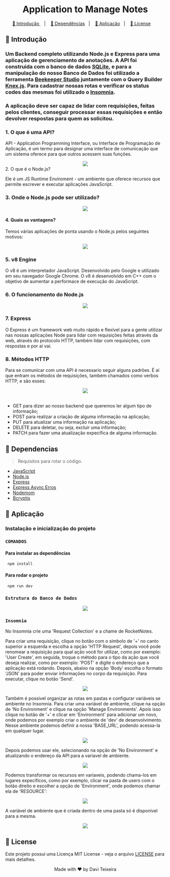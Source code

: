 <h1 align="center"> Application to Manage Notes </h1>

<p align="center">
  <a href="#Introducao"> 🧩 Introdução </a>&nbsp;&nbsp;&nbsp;|&nbsp;&nbsp;&nbsp;
  <a href="#Dependencias"> 🧪 Dependências</a>&nbsp;&nbsp;&nbsp;|&nbsp;&nbsp;&nbsp;
  <a href="#Aplicacao"> 🚀 Aplicação</a>&nbsp;&nbsp;&nbsp;|&nbsp;&nbsp;&nbsp;
  <a href="#Licensa"> 📝 License</a>&nbsp;&nbsp;&nbsp;&nbsp;&nbsp;&nbsp;
</p>

<a id="Introducao"></a>
## 🧩 Introdução

### Um Backend completo utilizando Node.js e Express para uma aplicação de gerenciamento de anotações. A API foi construida com o banco de dados <a href="https://www.sqlite.org/">SQLite</a>, e para a manipulação do nosso Banco de Dados foi utilizado a ferramenta <a href="https://www.beekeeperstudio.io/">Beekeeper Studio</a> juntamente com o Query Builder <a href="https://knexjs.org/">Knex.js</a>. Para cadastrar nossas rotas e verificar os status codes das mesmas foi utilizado o <a href="https://insomnia.rest/">Insomnia</a>. 

### A aplicação deve ser capaz de lidar com requisições, feitas pelos clientes, conseguir processar essas requisições e então devolver respostas para quem as solicitou.

### 1. O que é uma API?

API - Application Programming Interface, ou Interface de Programação de Aplicação, é um termo para designar uma interface de comunicação que um sistema oferece para que outros acessem suas funções.

<div align="center">
  <img src="./assets/api-analogia-do-restaurante.png" />
</div

### 2. O que é o Node.js?

Ele é um JS Runtime Enviroment - um ambiente que oferece recursos que permite escrever e executar aplicações JavaScript.

### 3. Onde o Node.js pode ser utilizado?

<div align="center">
  <img src="./assets/onde-o-node-pode-ser-utilizado.png" />
</div>

#### 4. Quais as vantagens?

Temos várias aplicações de ponta usando o Node.js pelos seguintes motivos:

<div align="center">
  <img src="./assets/vantagens-de-usar-node.png" />
</div>

### 5. v8 Engine

O v8 é um interpretador JavaScript. Desenvolvido pelo Google e utilizado em seu navegador Google Chrome. O v8 é desenvolvido em C++ com o objetivo de aumentar a performace de execução do JavaScript.

### 6. O funcionamento do Node.js

<div align="center">
  <img src="./assets/funcionamento-do-node.png" />
</div>

### 7. Express

O Express é um framework web muito rápido e flexível para a gente utilizar nas nossas aplicações Node para lidar com requisições feitas através da web, através do protocolo HTTP, também lidar com requisições, com respostas e por aí vai.

### 8. Métodos HTTP

Para se comunicar com uma API é necessario seguir alguns padrões. É aí que entram os métodos de requisições, também chamados como verbos HTTP, e são esses:

<div align="center">
  <img src="./assets/metodos-http.png" />
</div>

<br />

- GET para dizer ao nosso backend que queremos ler algum tipo de informação;
- POST para realizar a criação de alguma informação na aplicação;
- PUT para atualizar uma informação na aplicação;
- DELETE para deletar, ou seja, excluir uma informação;
- PATCH para fazer uma atualização expecífica de alguma informação.

<a id="Dependencias"></a>
## 🧪 Dependencias
> Requisitos para rotar o código.

- [JavaScript](https://developer.mozilla.org/pt-BR/docs/Web/JavaScript)
- [Node.js](https://nodejs.org/en)
- [Express](https://expressjs.com/pt-br/)
- [Express Async Erros](https://www.npmjs.com/package/express-async-errors)
- [Nodemom](https://nodemon.io/)
- [Bcryptjs](https://www.npmjs.com/package/bcryptjs)

<a id="Aplicacao"></a>
## 🚀 Aplicação

### Instalação e inicialização do projeto

### ```COMANDOS```

#### Para instalar as dependências
```
 npm install
```

#### Para rodar o projeto
```
 npm run dev
```

### ```Estrutura do Banco de Dados```

<div align="center">
  <img src="./assets/estrutura-banco-de-dados.png" />
</div>

### ```Insomnia```

No Insomnia crie uma 'Request Collection' e a chame de RocketNotes.

Para criar uma requisição, clique no botão com o símbolo de '+' no canto superior a esquerda e escolha a opção 'HTTP Request', depois você pode renomear a requisição para qual ação você for utilizar, como por exemplo: 'User Create', em seguida, troque o método para o tipo da ação que você deseja realizar, como por exemplo: 'POST' e digite o endereço que a aplicação está rodando. Depois, abaixo na opção 'Body' escolha o formato 'JSON' para poder enviar informações no corpo da requisição. Para executar, clique no botão 'Send'.

<div align="center">
  <img src="./assets/create-request-insomnia.png" />
</div>

Também é possivel organizar as rotas em pastas e configurar variáveis se ambiente no Insomnia. Para criar uma variável de ambiente, clique na opção de 'No Environment' e clique na opção 'Manage Environments'. Apois isso clique no botão de '+' e clicar em 'Environment' para adicionar um novo, onde podemos por exemplo criar o ambiente de 'dev' de desenvolvimento. Nesse ambiente podemos definir a nossa 'BASE_URL', podendo acessa-la em qualquer lugar.

<div align="center">
  <img src="./assets/variavel-de-ambiente.png" />
</div>

Depois podemos usar ele, selecionando na opção de 'No Environment' e atualizando o endereço da API para a variavel de ambiente.

<div align="center">
  <img src="./assets/variavel-de-ambiente-2.png" />
</div>

Podemos transformar os recursos em variaveis, podendo chama-los em lugares expecíficos, como por exemplo, clicar na pasta de users com o botão direito e escolher a opção de 'Environment', onde podemos chamar ela de 'RESOURCE':

<div align="center">
  <img src="./assets/variavel-de-ambiente-3.png" />
</div>

A variável de ambiente que é criada dentro de uma pasta só é disponivel para a mesma.

<div align="center">
  <img src="./assets/variavel-de-ambiente-4.png" />
</div>

<a id="Licensa"></a>
## 📝 License

Este projeto possui uma Licença MIT License - veja o arquivo [LICENSE](./LICENSE) para mais detalhes.

<div align="center">
  Made with ❤️ by Davi Teixeira
</div>
